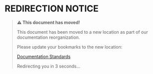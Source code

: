 # REDIRECTION NOTICE

> **⚠️ This document has moved!**
>
> This document has been moved to a new location as part of our documentation reorganization.
>
> Please update your bookmarks to the new location:
>
> [Documentation Standards](../reference/standards/documentation-standards.md)
>
> Redirecting you in 3 seconds...
